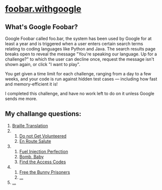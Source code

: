 # [foobar.withgoogle](https://foobar.withgoogle.com)

## What's Google Foobar?

Google Foobar called foo.bar, the system has been used by Google for at least a year and is triggered when a user enters certain search terms relating to coding languages like Python and Java. The search results page breaks open to reveal the message "You're speaking our language. Up for a challenge?" to which the user can decline once, request the message isn't shown again, or click "I want to play".

You get given a time limit for each challenge, ranging from a day to
a few weeks, and your code is run against hidden test cases — including
how fast and memory-efficient it is!

I completed this challenge, and have no work left to do on it unless
Google sends me more.

## My challange questions:

1. [Braille Translation](https://github.com/bezzad/foobar.withgoogle/tree/master/1.%20Braille%20Translation)
2. 1. [Do not Get Volunteered](https://github.com/bezzad/foobar.withgoogle/tree/master/2.1%20Do%20not%20Get%20Volunteered)
   1. [En Route Salute](https://github.com/bezzad/foobar.withgoogle/tree/master/2.2%20En%20Route%20Salute)
3. 1. [Fuel Injection Perfection](https://github.com/bezzad/foobar.withgoogle/tree/master/3.1%20Fuel%20Injection%20Perfection)
   2. [Bomb, Baby](https://github.com/bezzad/foobar.withgoogle/tree/master/3.2%20Bomb%2C%20Baby)
   3. [Find the Access Codes](https://github.com/bezzad/foobar.withgoogle/tree/master/3.3%20Find%20the%20Access%20Codes)
4. 1. [Free the Bunny Prisoners](https://github.com/bezzad/foobar.withgoogle/tree/master/4.1%20Free%20the%20Bunny%20Prisoners)
   4. [...]()
5. [...]()

